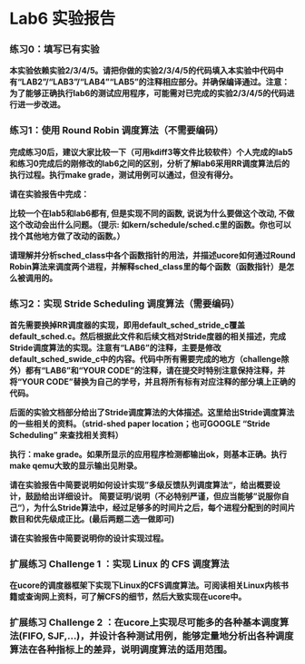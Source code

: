 # Lab6 实验报告

### 练习0：填写已有实验

**本实验依赖实验2/3/4/5。请把你做的实验2/3/4/5的代码填入本实验中代码中有“LAB2”/“LAB3”/“LAB4”“LAB5”的注释相应部分。并确保编译通过。注意：为了能够正确执行lab6的测试应用程序，可能需对已完成的实验2/3/4/5的代码进行进一步改进。**





### 练习1：使用 Round Robin 调度算法（不需要编码）

**完成练习0后，建议大家比较一下（可用kdiff3等文件比较软件）个人完成的lab5和练习0完成后的刚修改的lab6之间的区别，分析了解lab6采用RR调度算法后的执行过程。执行make grade，测试用例可以通过，但没有得分。**

**请在实验报告中完成：**

**比较一个在lab5和lab6都有, 但是实现不同的函数, 说说为什么要做这个改动, 不做这个改动会出什么问题。（提示: 如kern/schedule/sched.c里的函数。你也可以找个其他地方做了改动的函数。）**

**请理解并分析sched_class中各个函数指针的用法，并描述ucore如何通过Round Robin算法来调度两个进程，并解释sched_class里的每个函数（函数指针）是怎么被调用的。**





### 练习2：实现 Stride Scheduling 调度算法（需要编码）

**首先需要换掉RR调度器的实现，即用default_sched_stride_c覆盖default_sched.c。然后根据此文件和后续文档对Stride度器的相关描述，完成Stride调度算法的实现。注意有“LAB6”的注释，主要是修改default_sched_swide_c中的内容。代码中所有需要完成的地方（challenge除外）都有“LAB6”和“YOUR CODE”的注释，请在提交时特别注意保持注释，并将“YOUR CODE”替换为自己的学号，并且将所有标有对应注释的部分填上正确的代码。**

**后面的实验文档部分给出了Stride调度算法的大体描述。这里给出Stride调度算法的一些相关的资料。（strid-shed paper location；也可GOOGLE “Stride Scheduling” 来查找相关资料）**


**执行：make grade。如果所显示的应用程序检测都输出ok，则基本正确。执行make qemu大致的显示输出见附录。**

**请在实验报告中简要说明如何设计实现”多级反馈队列调度算法“，给出概要设计，鼓励给出详细设计。**
**简要证明/说明（不必特别严谨，但应当能够”说服你自己“），为什么Stride算法中，经过足够多的时间片之后，每个进程分配到的时间片数目和优先级成正比。(最后两题二选一做即可)**

**请在实验报告中简要说明你的设计实现过程。**




### 扩展练习 Challenge 1 ：实现 Linux 的 CFS 调度算法

**在ucore的调度器框架下实现下Linux的CFS调度算法。可阅读相关Linux内核书籍或查询网上资料，可了解CFS的细节，然后大致实现在ucore中。**


### 扩展练习 Challenge 2 ：在ucore上实现尽可能多的各种基本调度算法(FIFO, SJF,...)，并设计各种测试用例，能够定量地分析出各种调度算法在各种指标上的差异，说明调度算法的适用范围。
